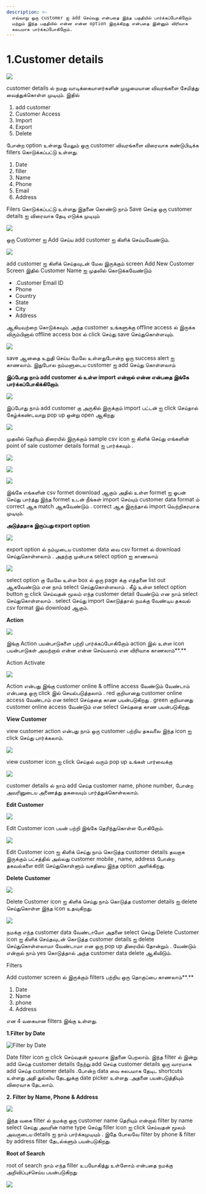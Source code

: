 ```yaml
---
description: >-
  எவ்வாறு ஒரு customer ஐ add செய்வது என்பதை இந்த பகுதியில் பார்க்கப்போகிறோம்
  மற்றும் இந்த பகுதியில் என்ன என்ன option இருக்கிறது என்பதை இன்னும் விரிவாக
  சுலபமாக பார்க்கப்போகிறோம்.
---
```


# 1.Customer details

![](../.gitbook/assets/customer-details-main%20%281%29.png)

customer details ல் நமது வாடிக்கையாளர்களின் முழுமையான விவரங்களை சேமித்து வைத்துக்கொள்ள முடியும். இதில்

1. add customer 
2. Customer Access 
3. Import 
4. Export 
5. Delete

போன்ற option உள்ளது மேலும் ஒரு customer விவரங்களை விரைவாக கண்டுபிடிக்க fillers கொடுக்கப்பட்டு உள்ளது.

1. Date 
2. filler 
3. Name 
4. Phone 
5. Email 
6. Address

Filers கொடுக்கப்பட்டு உள்ளது இதனை கொண்டு நாம் Save செய்த ஒரு customer details ஐ விரைவாக தேடி எடுக்க முடியும்

![](../.gitbook/assets/add-customer.png)

ஒரு Customer ஐ Add செய்ய add customer ஐ கிளிக் செய்யவேண்டும்.

![](../.gitbook/assets/add-new-cusomer.png)

add customer ஐ கிளிக் செய்தவுடன் மேல இருக்கும் screen Add New Customer Screen இதில் Customer Name ஐ முதலில் கொடுக்கவேண்டும் 

* .Customer Email ID 
* Phone
* Country
* State
* City
* Address 

ஆகியவற்றை கொடுக்கவும். அந்த customer உங்களுக்கு offline access ல் இருக்க விரும்பினால் offline access box ல் click செய்து save செய்துகொள்ளவும்.

![](../.gitbook/assets/add-customer-success.png)

save ஆனதை உறுதி செய்ய மேலே உள்ளதுபோன்ற ஒரு success alert ஐ காணலாம். இதுபோல நம்மளுடைய customer ஐ add செய்து கொள்ளலாம்

**இப்போது நாம் add customer ல் உள்ள import என்றால் என்ன என்பதை இங்கே பார்க்கப்போகிக்கிறோம்**.

![](../.gitbook/assets/customer-import.png)

இப்போது நாம் add customer கு அருகில் இருக்கும் import பட்டன் ஐ click செய்தால் கேழ்க்கண்டவாறு pop up ஒன்று open ஆகிறது

![](../.gitbook/assets/customer-import-details.png)

முதலில் தெரியும் திரையில் இருக்கும் sample csv icon ஐ கிளிக் செய்து எங்களின் point of sale customer details format ஐ பார்க்கவும் .

![](../.gitbook/assets/customer-sample-csv.png)

![](../.gitbook/assets/cutomer-down.png)

![](../.gitbook/assets/csv-customer-formet.png)

இங்கே எங்களின் csv formet download ஆகும் அதில் உள்ள formet ஐ ஓபன் செய்து பார்த்து இந்த formet உடன் நீங்கள் import செய்யும் customer data format ம் correct ஆக match ஆகவேண்டும் . correct ஆக இருந்தால் import வெற்றிகரமாக முடியும்.

**அடுத்ததாக இருப்பது export option**

![](../.gitbook/assets/customer-export.png)

export option ல் நம்முடைய customer data வை csv formet ல் download செய்துகொள்ளலாம் . அதற்கு முன்பாக select option ஐ காணலாம்

![](../.gitbook/assets/cstomer-select-option.png)

select option கு மேலே உள்ள box ல் ஒரு page க்கு எத்தனை list out ஆகவேண்டும் என நாம் select செய்துகொள்ளலாம் . கீழ் உள்ள select option button ஐ click செய்வதன் மூலம் எந்த customer detail வேண்டும் என நாம் select செய்துகொள்ளலாம் . select செய்து import கொடுத்தால் நமக்கு வேண்டிய தகவல் csv format இல் download ஆகும்.

**Action**

![](../.gitbook/assets/action.png)

இங்கு Action பயன்பாடுகளை பற்றி பார்க்கப்போகிறோம் action இல் உள்ள icon பயன்பாடுகள் அவற்றால் என்ன என்ன செய்யலாம் என விரிவாக காணலாம்**.**

Action Activate 

![](../.gitbook/assets/action-activate.png)

Action என்பது இங்கு customer online & offline access வேண்டும் வேண்டாம் என்பதை ஒரு click இல் செயல்படுத்தலாம் . red குறியானது customer online access வேண்டாம் என select செய்ததை காண பயன்படுகிறது . green குறியானது customer online access வேண்டும் என select செய்ததை காண பயன்படுகிறது.

**View Customer**

view customer action என்பது நாம் ஒரு customer பற்றிய தகவலை இந்த icon ஐ click செய்து பார்க்கலாம்.

![](../.gitbook/assets/view-customer.png)

view customer icon ஐ click செய்தல் வரும் pop up உங்கள் பார்வைக்கு

![](../.gitbook/assets/customer-details.png)

customer details ல் நாம் add செய்த customer name, phone number, போன்ற அவரினுடைய அணைத்து தகவையும் பார்த்துக்கொள்லலாம்.

**Edit Customer**

![](../.gitbook/assets/edit-customer.png)

Edit Customer icon பயன் பற்றி இங்கே தெரிந்துகொள்ள போகிறோம்.

![](../.gitbook/assets/edit-customer-pannal.png)

Edit Customer icon ஐ கிளிக் செய்து நாம் கொடுத்த customer details தவறாக இருக்கும் பட்சத்தில் அல்லது customer mobile , name, address போன்ற தகவல்களை edit செய்துகொள்ளும் வசதியை இந்த option அளிக்கிறது.

**Delete Customer**

![](../.gitbook/assets/delete-customer.png)

Delete Customer icon ஐ கிளிக் செய்து நாம் கொடுத்த customer details ஐ delete செய்துகொள்ள இந்த icon உதவுகிறது.

![](../.gitbook/assets/delete-customer-record.png)

நமக்கு எந்த customer data வேண்டாமோ அதனை select செய்து Delete Customer icon ஐ கிளிக் செய்தவுடன் கொடுத்த customer details ஐ delete செய்துகொள்ளலாமா வேண்டாமா என ஒரு pop up திரையில் தோன்றும் . வேண்டும் என்றால் நாம் yes கொடுத்தால் அந்த customer data delete ஆகிவிடும்.

Filters 

Add customer screen ல் இருக்கும் filters பற்றிய ஒரு தொகுப்பை காணலாம்**.**

1. Date
2. Name
3. phone
4. Address

என 4 வகையான filters இங்கு உள்ளது.

**1.Filter by Date**

![Filter by Date](../.gitbook/assets/date-filter.png)

Date filter icon ஐ click செய்வதன் மூலமாக இதனை பெறலாம். இந்த filter ல் இன்று add செய்த customer details நேற்று add செய்த customer details ஒரு வாரமாக add செய்த customer details .போன்ற data வை சுலபமாக தேடிட shortcuts உள்ளது அதி துல்லிய தேடலுக்கு date picker உள்ளது .அதனை பயன்படுத்தியும் விரைவாக தேடலாம்.

**2. Filter by Name, Phone & Address**

![](../.gitbook/assets/filter-by-name-date.png)

இந்த வகை filter ல் நமக்கு ஒரு customer name தெரியும் என்றால் filter by name select செய்து அவரின் name type செய்து filler icon ஐ click செய்வதன் மூலம் அவருடைய details ஐ நாம் பார்க்கமுடியும் . இதே போலவே filter by phone & filter by address filter தேடல்களும் பயன்படுகிறது.

**Root of Search** 

root of search நாம் எந்த filler உபயோகித்து உள்ளோம் என்பதை நமக்கு அறிவிப்புச்செய்ய பயன்படுகிறது

![](../.gitbook/assets/root-of-search.png)



